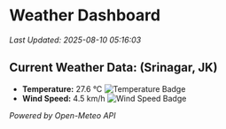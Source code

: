 
# Weather Dashboard

_Last Updated: 2025-08-10 05:16:03_

## Current Weather Data: (Srinagar, JK)
- **Temperature:** 27.6 °C ![Temperature Badge](https://img.shields.io/badge/Temperature-Medium%20Temp-green)
- **Wind Speed:** 4.5 km/h ![Wind Speed Badge](https://img.shields.io/badge/Wind%20Speed-Light%20Wind-blue)

*Powered by Open-Meteo API*
